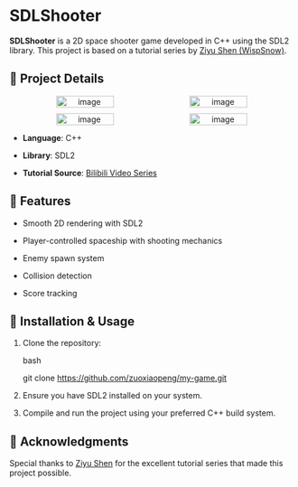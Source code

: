
# SDLShooter

**SDLShooter**  is a 2D space shooter game developed in C++ using the SDL2 library. This project is based on a tutorial series by  [Ziyu Shen (WispSnow)](https://github.com/WispSnow).

## 📌 Project Details
<p align="center" style="display: flex; flex-wrap: wrap; justify-content: center; gap: 10px;">
  <img src="https://github.com/user-attachments/assets/e4765b97-6cf7-4fd6-b352-63a54fb57b4c" alt="image" width="45%" />
  <img src="https://github.com/user-attachments/assets/cf5570fd-99a1-415d-857f-8bf50e15b1b6" alt="image" width="45%" />
  <img src="https://github.com/user-attachments/assets/bc3982dc-2b6b-4797-9335-dc96243c56ae" alt="image" width="45%" />
  <img src="https://github.com/user-attachments/assets/59146fdd-fcf4-4541-ba3e-af3434c750ed" alt="image" width="45%" />
</p>

-   **Language**: C++
    
-   **Library**: SDL2
    
-   **Tutorial Source**:  [Bilibili Video Series](https://www.bilibili.com/video/BV1wSCFYQEyc/?spm_id_from=333.1387.homepage.video_card.click&vd_source=c5280cee55c832c5fe496497099bc93d)
    

## 🚀 Features

-   Smooth 2D rendering with SDL2
    
-   Player-controlled spaceship with shooting mechanics
    
-   Enemy spawn system
    
-   Collision detection
    
-   Score tracking
    

## 🔧 Installation & Usage

1.  Clone the repository:
    
    bash
    
    git clone https://github.com/zuoxiaopeng/my-game.git
    
2.  Ensure you have SDL2 installed on your system.
    
3.  Compile and run the project using your preferred C++ build system.
    

## 🙏 Acknowledgments

Special thanks to  [Ziyu Shen](https://github.com/WispSnow)  for the excellent tutorial series that made this project possible.
